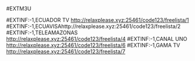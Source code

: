 #EXTM3U


#EXTINF:-1,ECUADOR TV
http://relaxplease.xyz:25461/code123/freelista/1
#EXTINF:-1,ECUAVISAhttp://relaxplease.xyz:25461/code123/freelista/2
#EXTINF:-1,TELEAMAZONAS
http://relaxplease.xyz:25461/code123/freelista/4
#EXTINF:-1,CANAL UNO
http://relaxplease.xyz:25461/code123/freelista/6
#EXTINF:-1,GAMA TV
http://relaxplease.xyz:25461/code123/freelista/7
